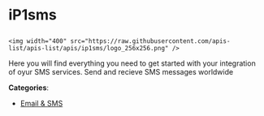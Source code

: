 # iP1sms<p align="center">
    <img width="400" src="https://raw.githubusercontent.com/apis-list/apis-list/apis/ip1sms/logo_256x256.png" />
</p>

Here you will find everything you need to get started with your integration of oyur SMS services. Send and recieve SMS messages worldwide

**Categories**:

- [Email & SMS](https://github/apis-list/apis-list#email-and-sms)





